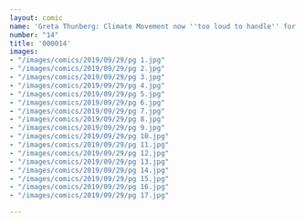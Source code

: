 ```yaml
---
layout: comic
name: 'Greta Thunberg: Climate Movement now ''too loud to handle'' for Trump and critics'
number: "14"
title: '000014'
images:
- "/images/comics/2019/09/29/pg 1.jpg"
- "/images/comics/2019/09/29/pg 2.jpg"
- "/images/comics/2019/09/29/pg 3.jpg"
- "/images/comics/2019/09/29/pg 4.jpg"
- "/images/comics/2019/09/29/pg 5.jpg"
- "/images/comics/2019/09/29/pg 6.jpg"
- "/images/comics/2019/09/29/pg 7.jpg"
- "/images/comics/2019/09/29/pg 8.jpg"
- "/images/comics/2019/09/29/pg 9.jpg"
- "/images/comics/2019/09/29/pg 10.jpg"
- "/images/comics/2019/09/29/pg 11.jpg"
- "/images/comics/2019/09/29/pg 12.jpg"
- "/images/comics/2019/09/29/pg 13.jpg"
- "/images/comics/2019/09/29/pg 14.jpg"
- "/images/comics/2019/09/29/pg 15.jpg"
- "/images/comics/2019/09/29/pg 16.jpg"
- "/images/comics/2019/09/29/pg 17.jpg"

---
```

